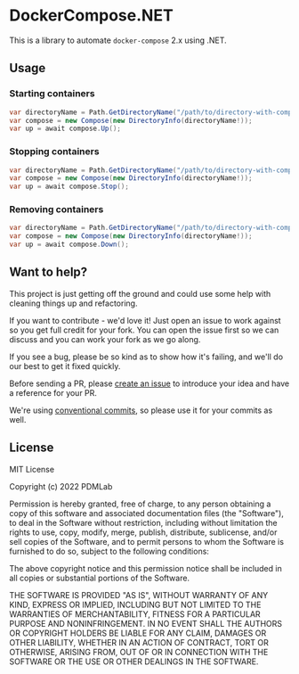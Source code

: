 # DockerCompose.NET

This is a library to automate `docker-compose` 2.x using .NET.

## Usage

### Starting containers

```csharp
var directoryName = Path.GetDirectoryName("/path/to/directory-with-compose-file");
var compose = new Compose(new DirectoryInfo(directoryName!));
var up = await compose.Up();
```

### Stopping containers

```csharp
var directoryName = Path.GetDirectoryName("/path/to/directory-with-compose-file");
var compose = new Compose(new DirectoryInfo(directoryName!));
var up = await compose.Stop();
```

### Removing containers

```csharp
var directoryName = Path.GetDirectoryName("/path/to/directory-with-compose-file");
var compose = new Compose(new DirectoryInfo(directoryName!));
var up = await compose.Down();
```

## Want to help?

This project is just getting off the ground and could use some help with cleaning things up and refactoring.

If you want to contribute - we'd love it! Just open an issue to work against so you get full credit for your fork. You
can open the issue first so we can discuss and you can work your fork as we go along.

If you see a bug, please be so kind as to show how it's failing, and we'll do our best to get it fixed quickly.

Before sending a PR, please [create an issue](https://github.com/PDMLab/DockerCompose.NET/issues/new) to introduce your
idea and have a reference for your PR.

We're using [conventional commits](https://www.conventionalcommits.org), so please use it for your commits as well.

## License

MIT License

Copyright (c) 2022 PDMLab

Permission is hereby granted, free of charge, to any person obtaining a copy
of this software and associated documentation files (the "Software"), to deal
in the Software without restriction, including without limitation the rights
to use, copy, modify, merge, publish, distribute, sublicense, and/or sell
copies of the Software, and to permit persons to whom the Software is
furnished to do so, subject to the following conditions:

The above copyright notice and this permission notice shall be included in all
copies or substantial portions of the Software.

THE SOFTWARE IS PROVIDED "AS IS", WITHOUT WARRANTY OF ANY KIND, EXPRESS OR
IMPLIED, INCLUDING BUT NOT LIMITED TO THE WARRANTIES OF MERCHANTABILITY,
FITNESS FOR A PARTICULAR PURPOSE AND NONINFRINGEMENT. IN NO EVENT SHALL THE
AUTHORS OR COPYRIGHT HOLDERS BE LIABLE FOR ANY CLAIM, DAMAGES OR OTHER
LIABILITY, WHETHER IN AN ACTION OF CONTRACT, TORT OR OTHERWISE, ARISING FROM,
OUT OF OR IN CONNECTION WITH THE SOFTWARE OR THE USE OR OTHER DEALINGS IN THE
SOFTWARE.
